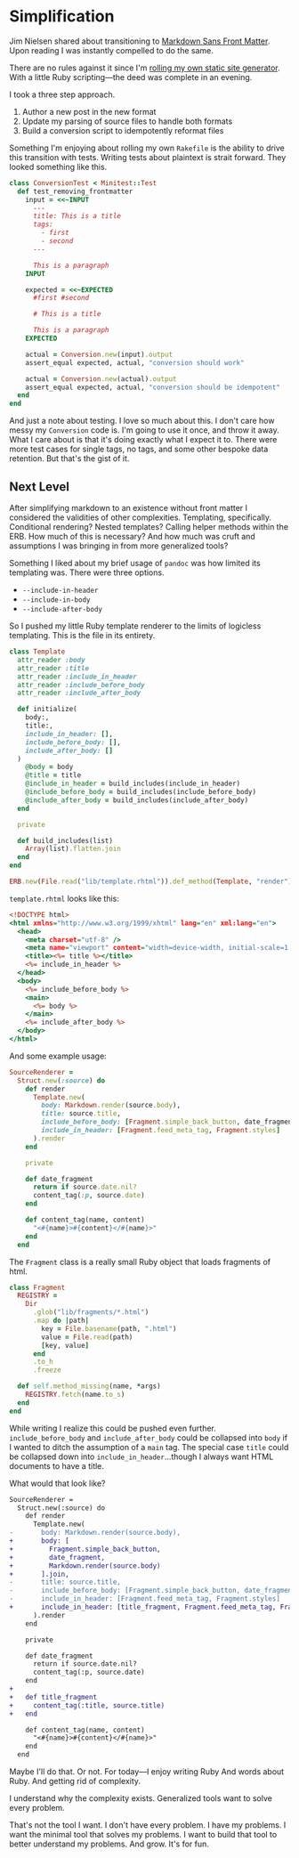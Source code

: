 <template data-parse>2022-08-14 #ruby</template>

# Simplification

Jim Nielsen shared about transitioning to [Markdown Sans Front Matter](https://blog.jim-nielsen.com/2022/markdown-sans-front-matter/).
Upon reading I was instantly compelled to do the same.

There are no rules against it since I'm [rolling my own static site generator](https://www.danott.co/2022/bring-your-own-static-site-generator/).
With a little Ruby scripting—the deed was complete in an evening.

I took a three step approach.

1. Author a new post in the new format
2. Update my parsing of source files to handle both formats
3. Build a conversion script to idempotently reformat files

Something I'm enjoying about rolling my own `Rakefile` is the ability to drive this transition with tests.
Writing tests about plaintext is strait forward.
They looked something like this.

```ruby
class ConversionTest < Minitest::Test
  def test_removing_frontmatter
    input = <<~INPUT
      ---
      title: This is a title
      tags:
        - first
        - second
      ---

      This is a paragraph
    INPUT

    expected = <<~EXPECTED
      #first #second

      # This is a title

      This is a paragraph
    EXPECTED

    actual = Conversion.new(input).output
    assert_equal expected, actual, "conversion should work"

    actual = Conversion.new(actual).output
    assert_equal expected, actual, "conversion should be idempotent"
  end
end
```

And just a note about testing.
I love so much about this.
I don't care how messy my `Conversion` code is. 
I'm going to use it once, and throw it away.
What I care about is that it's doing exactly what I expect it to.
There were more test cases for single tags, no tags, and some other bespoke data retention.
But that's the gist of it.

## Next Level

After simplifying markdown to an existence without front matter I considered the validities of other complexities.
Templating, specifically.
Conditional rendering?
Nested templates?
Calling helper methods within the ERB.
How much of this is necessary?
And how much was cruft and assumptions I was bringing in from more generalized tools?

Something I liked about my brief usage of `pandoc` was how limited its templating was.
There were three options.

- `--include-in-header`
- `--include-in-body`
- `--include-after-body`

So I pushed my little Ruby template renderer to the limits of logicless templating.
This is the file in its entirety.

```ruby
class Template
  attr_reader :body
  attr_reader :title
  attr_reader :include_in_header
  attr_reader :include_before_body
  attr_reader :include_after_body

  def initialize(
    body:,
    title:,
    include_in_header: [],
    include_before_body: [],
    include_after_body: []
  )
    @body = body
    @title = title
    @include_in_header = build_includes(include_in_header)
    @include_before_body = build_includes(include_before_body)
    @include_after_body = build_includes(include_after_body)
  end

  private

  def build_includes(list)
    Array(list).flatten.join
  end
end

ERB.new(File.read("lib/template.rhtml")).def_method(Template, "render")
```

`template.rhtml` looks like this:

```rhtml
<!DOCTYPE html>
<html xmlns="http://www.w3.org/1999/xhtml" lang="en" xml:lang="en">
  <head>
    <meta charset="utf-8" />
    <meta name="viewport" content="width=device-width, initial-scale=1.0" />
    <title><%= title %></title>
    <%= include_in_header %>
  </head>
  <body>
    <%= include_before_body %>
    <main>
      <%= body %>
    </main>
    <%= include_after_body %>
  </body>
</html>
```

And some example usage:

```ruby
SourceRenderer =
  Struct.new(:source) do
    def render
      Template.new(
        body: Markdown.render(source.body),
        title: source.title,
        include_before_body: [Fragment.simple_back_button, date_fragment],
        include_in_header: [Fragment.feed_meta_tag, Fragment.styles]
      ).render
    end

    private

    def date_fragment
      return if source.date.nil?
      content_tag(:p, source.date)
    end

    def content_tag(name, content)
      "<#{name}>#{content}</#{name}>"
    end
  end
```

The `Fragment` class is a really small Ruby object that loads fragments of html.

```ruby
class Fragment
  REGISTRY =
    Dir
      .glob("lib/fragments/*.html")
      .map do |path|
        key = File.basename(path, ".html")
        value = File.read(path)
        [key, value]
      end
      .to_h
      .freeze

  def self.method_missing(name, *args)
    REGISTRY.fetch(name.to_s)
  end
end
```

While writing I realize this could be pushed even further.
`include_before_body` and `include_after_body` could be collapsed into `body` if I wanted to ditch the assumption of a `main` tag.
The special case `title` could be collapsed down into `include_in_header`...though I always want HTML documents to have a title.

What would that look like?

```diff
SourceRenderer =
  Struct.new(:source) do
    def render
      Template.new(
-       body: Markdown.render(source.body),
+       body: [
+         Fragment.simple_back_button, 
+         date_fragment,
+         Markdown.render(source.body)
+       ].join,
-       title: source.title,
-       include_before_body: [Fragment.simple_back_button, date_fragment],
-       include_in_header: [Fragment.feed_meta_tag, Fragment.styles]
+       include_in_header: [title_fragment, Fragment.feed_meta_tag, Fragment.styles]
      ).render
    end

    private

    def date_fragment
      return if source.date.nil?
      content_tag(:p, source.date)
    end
+
+   def title_fragment
+     content_tag(:title, source.title)
+   end

    def content_tag(name, content)
      "<#{name}>#{content}</#{name}>"
    end
  end
```

Maybe I'll do that.
Or not.
For today—I enjoy writing Ruby
And words about Ruby.
And getting rid of complexity.

I understand why the complexity exists.
Generalized tools want to solve every problem.

That's not the tool I want.
I don't have every problem.
I have my problems.
I want the minimal tool that solves my problems.
I want to build that tool to better understand my problems.
And grow.
It's for fun.
